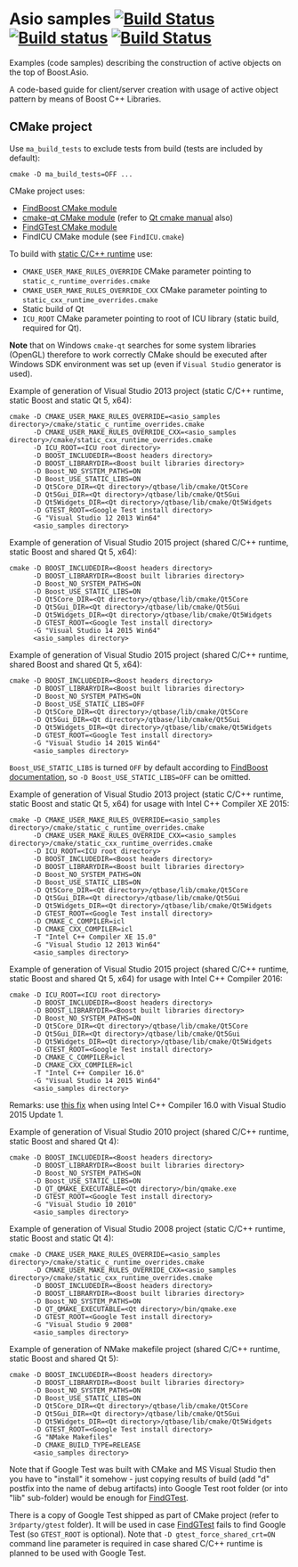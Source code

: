 Asio samples [![Build Status](https://travis-ci.org/mabrarov/asio_samples.svg?branch=develop)](https://travis-ci.org/mabrarov/asio_samples?branch=develop) [![Build status](https://ci.appveyor.com/api/projects/status/m3m15b3wxkyhqfj2/branch/develop?svg=true)](https://ci.appveyor.com/project/mabrarov/asio-samples) [![Build Status](https://scan.coverity.com/projects/9191/badge.svg)](https://scan.coverity.com/projects/mabrarov-asio_samples)
============

Examples (code samples) describing the construction of active objects 
on the top of Boost.Asio. 

A code-based guide for client/server creation with usage of active object
pattern by means of Boost C++ Libraries.

CMake project
-------------

Use `ma_build_tests` to exclude tests from build (tests are included by default):

```
cmake -D ma_build_tests=OFF ...
```

CMake project uses:

* [FindBoost CMake module](http://www.cmake.org/cmake/help/v3.1/module/FindBoost.html?highlight=findboost)
* [cmake-qt CMake module](http://www.cmake.org/cmake/help/v3.1/manual/cmake-qt.7.html) (refer to [Qt cmake manual](http://doc.qt.io/qt-5/cmake-manual.html) also)
* [FindGTest CMake module](https://cmake.org/cmake/help/v3.1/module/FindGTest.html)
* FindICU CMake module (see `FindICU.cmake`)

To build with [static C/C++ runtime](http://www.cmake.org/Wiki/CMake_FAQ#How_can_I_build_my_MSVC_application_with_a_static_runtime.3F) use:

* `CMAKE_USER_MAKE_RULES_OVERRIDE` CMake parameter pointing to `static_c_runtime_overrides.cmake`
* `CMAKE_USER_MAKE_RULES_OVERRIDE_CXX` CMake parameter pointing to `static_cxx_runtime_overrides.cmake`
* Static build of Qt
* `ICU_ROOT` CMake parameter pointing to root of ICU library (static build, required for Qt).

**Note** that on Windows `cmake-qt` searches for some system libraries (OpenGL) therefore to work correctly
CMake should be executed after Windows SDK environment was set up (even if `Visual Studio` generator is used).

Example of generation of Visual Studio 2013 project (static C/C++ runtime, static Boost and static Qt 5, x64):

```
cmake -D CMAKE_USER_MAKE_RULES_OVERRIDE=<asio_samples directory>/cmake/static_c_runtime_overrides.cmake
      -D CMAKE_USER_MAKE_RULES_OVERRIDE_CXX=<asio_samples directory>/cmake/static_cxx_runtime_overrides.cmake
      -D ICU_ROOT=<ICU root directory>
      -D BOOST_INCLUDEDIR=<Boost headers directory>
      -D BOOST_LIBRARYDIR=<Boost built libraries directory>
      -D Boost_NO_SYSTEM_PATHS=ON
      -D Boost_USE_STATIC_LIBS=ON
      -D Qt5Core_DIR=<Qt directory>/qtbase/lib/cmake/Qt5Core
      -D Qt5Gui_DIR=<Qt directory>/qtbase/lib/cmake/Qt5Gui
      -D Qt5Widgets_DIR=<Qt directory>/qtbase/lib/cmake/Qt5Widgets
      -D GTEST_ROOT=<Google Test install directory>
      -G "Visual Studio 12 2013 Win64"
      <asio_samples directory>
```

Example of generation of Visual Studio 2015 project (shared C/C++ runtime, static Boost and shared Qt 5, x64):

```
cmake -D BOOST_INCLUDEDIR=<Boost headers directory>
      -D BOOST_LIBRARYDIR=<Boost built libraries directory>
      -D Boost_NO_SYSTEM_PATHS=ON
      -D Boost_USE_STATIC_LIBS=ON
      -D Qt5Core_DIR=<Qt directory>/qtbase/lib/cmake/Qt5Core
      -D Qt5Gui_DIR=<Qt directory>/qtbase/lib/cmake/Qt5Gui
      -D Qt5Widgets_DIR=<Qt directory>/qtbase/lib/cmake/Qt5Widgets
      -D GTEST_ROOT=<Google Test install directory>
      -G "Visual Studio 14 2015 Win64"
      <asio_samples directory>
```

Example of generation of Visual Studio 2015 project (shared C/C++ runtime, shared Boost and shared Qt 5, x64):

```
cmake -D BOOST_INCLUDEDIR=<Boost headers directory>
      -D BOOST_LIBRARYDIR=<Boost built libraries directory>
      -D Boost_NO_SYSTEM_PATHS=ON
      -D Boost_USE_STATIC_LIBS=OFF
      -D Qt5Core_DIR=<Qt directory>/qtbase/lib/cmake/Qt5Core
      -D Qt5Gui_DIR=<Qt directory>/qtbase/lib/cmake/Qt5Gui
      -D Qt5Widgets_DIR=<Qt directory>/qtbase/lib/cmake/Qt5Widgets
      -D GTEST_ROOT=<Google Test install directory>
      -G "Visual Studio 14 2015 Win64"
      <asio_samples directory>
```

`Boost_USE_STATIC_LIBS` is turned `OFF` by default according to [FindBoost documentation](http://www.cmake.org/cmake/help/v3.1/module/FindBoost.html?highlight=findboost),
so `-D Boost_USE_STATIC_LIBS=OFF` can be omitted.

Example of generation of Visual Studio 2013 project (static C/C++ runtime, static Boost and static Qt 5, x64) for usage with Intel C++ Compiler XE 2015:

```
cmake -D CMAKE_USER_MAKE_RULES_OVERRIDE=<asio_samples directory>/cmake/static_c_runtime_overrides.cmake
      -D CMAKE_USER_MAKE_RULES_OVERRIDE_CXX=<asio_samples directory>/cmake/static_cxx_runtime_overrides.cmake
      -D ICU_ROOT=<ICU root directory>
      -D BOOST_INCLUDEDIR=<Boost headers directory>
      -D BOOST_LIBRARYDIR=<Boost built libraries directory>
      -D Boost_NO_SYSTEM_PATHS=ON
      -D Boost_USE_STATIC_LIBS=ON
      -D Qt5Core_DIR=<Qt directory>/qtbase/lib/cmake/Qt5Core
      -D Qt5Gui_DIR=<Qt directory>/qtbase/lib/cmake/Qt5Gui
      -D Qt5Widgets_DIR=<Qt directory>/qtbase/lib/cmake/Qt5Widgets
      -D GTEST_ROOT=<Google Test install directory>
      -D CMAKE_C_COMPILER=icl
      -D CMAKE_CXX_COMPILER=icl
      -T "Intel C++ Compiler XE 15.0"
      -G "Visual Studio 12 2013 Win64"
      <asio_samples directory>
```

Example of generation of Visual Studio 2015 project (shared C/C++ runtime, static Boost and shared Qt 5, x64) for usage with Intel C++ Compiler 2016:

```
cmake -D ICU_ROOT=<ICU root directory>
      -D BOOST_INCLUDEDIR=<Boost headers directory>
      -D BOOST_LIBRARYDIR=<Boost built libraries directory>
      -D Boost_NO_SYSTEM_PATHS=ON
      -D Qt5Core_DIR=<Qt directory>/qtbase/lib/cmake/Qt5Core
      -D Qt5Gui_DIR=<Qt directory>/qtbase/lib/cmake/Qt5Gui
      -D Qt5Widgets_DIR=<Qt directory>/qtbase/lib/cmake/Qt5Widgets
      -D GTEST_ROOT=<Google Test install directory>
      -D CMAKE_C_COMPILER=icl
      -D CMAKE_CXX_COMPILER=icl
      -T "Intel C++ Compiler 16.0"
      -G "Visual Studio 14 2015 Win64"
      <asio_samples directory>
```

Remarks: use [this fix](https://software.intel.com/en-us/articles/limits1120-error-identifier-builtin-nanf-is-undefined) when using Intel C++ Compiler 16.0 with Visual Studio 2015 Update 1.

Example of generation of Visual Studio 2010 project (shared C/C++ runtime, static Boost and shared Qt 4):

```
cmake -D BOOST_INCLUDEDIR=<Boost headers directory>
      -D BOOST_LIBRARYDIR=<Boost built libraries directory>
      -D Boost_NO_SYSTEM_PATHS=ON
      -D Boost_USE_STATIC_LIBS=ON
      -D QT_QMAKE_EXECUTABLE=<Qt directory>/bin/qmake.exe
      -D GTEST_ROOT=<Google Test install directory>
      -G "Visual Studio 10 2010"
      <asio_samples directory>
```

Example of generation of Visual Studio 2008 project (static C/C++ runtime, static Boost and static Qt 4):

```
cmake -D CMAKE_USER_MAKE_RULES_OVERRIDE=<asio_samples directory>/cmake/static_c_runtime_overrides.cmake
      -D CMAKE_USER_MAKE_RULES_OVERRIDE_CXX=<asio_samples directory>/cmake/static_cxx_runtime_overrides.cmake
      -D BOOST_INCLUDEDIR=<Boost headers directory>
      -D BOOST_LIBRARYDIR=<Boost built libraries directory>
      -D Boost_NO_SYSTEM_PATHS=ON
      -D QT_QMAKE_EXECUTABLE=<Qt directory>/bin/qmake.exe
      -D GTEST_ROOT=<Google Test install directory>
      -G "Visual Studio 9 2008"
      <asio_samples directory>
```

Example of generation of NMake makefile project (shared C/C++ runtime, static Boost and shared Qt 5):

```
cmake -D BOOST_INCLUDEDIR=<Boost headers directory>
      -D BOOST_LIBRARYDIR=<Boost built libraries directory>
      -D Boost_NO_SYSTEM_PATHS=ON
      -D Boost_USE_STATIC_LIBS=ON
      -D Qt5Core_DIR=<Qt directory>/qtbase/lib/cmake/Qt5Core
      -D Qt5Gui_DIR=<Qt directory>/qtbase/lib/cmake/Qt5Gui
      -D Qt5Widgets_DIR=<Qt directory>/qtbase/lib/cmake/Qt5Widgets
      -D GTEST_ROOT=<Google Test install directory>
      -G "NMake Makefiles"
      -D CMAKE_BUILD_TYPE=RELEASE
      <asio_samples directory>
```

Note that if Google Test was built with CMake and MS Visual Studio then you have to "install" it somehow -
just copying results of build (add "d" postfix into the name of debug artifacts) into Google Test root folder
(or into "lib" sub-folder) would be enough for [FindGTest](https://cmake.org/cmake/help/v3.1/module/FindGTest.html).

There is a copy of Google Test shipped as part of CMake project (refer to `3rdparty/gtest` folder).
It will be used in case [FindGTest](https://cmake.org/cmake/help/v3.1/module/FindGTest.html) fails to find Google Test (so `GTEST_ROOT` is optional).
Note that `-D gtest_force_shared_crt=ON` command line parameter is required in case shared C/C++ runtime is planned to be used with Google Test.
